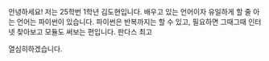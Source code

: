 안녕하세요! 저는 25학번 1학년 김도현입니다.
배우고 있는 언어이자 유일하게 할 줄 아는 언어는 파이썬이 있습니다.
파이썬은 반복까지는 할 수 있고, 필요하면 그때그때 인터넷 찾아보고 모듈도 써보는 편입니다. 판다스 최고

열심히하겠습니다.